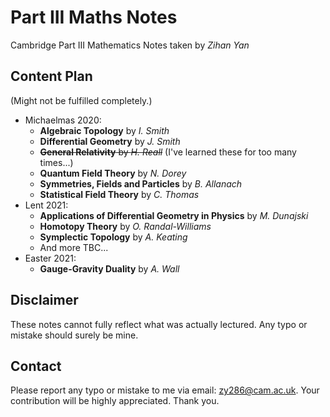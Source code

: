 # Part III Maths Notes
Cambridge Part III Mathematics Notes taken by *Zihan Yan*

## Content Plan

(Might not be fulfilled completely.)

- Michaelmas 2020:
  - **Algebraic Topology** by *I. Smith*
  - **Differential Geometry** by *J. Smith*
  - ~~**General Relativity** by *H. Reall*~~ (I've learned these for too many times...)
  - **Quantum Field Theory** by *N. Dorey*
  - **Symmetries, Fields and Particles** by *B. Allanach*
  - **Statistical Field Theory** by *C. Thomas* 
- Lent 2021:
  - **Applications of Differential Geometry in Physics** by *M. Dunajski*
  - **Homotopy Theory** by *O. Randal-Williams*
  - **Symplectic Topology** by *A. Keating*
  - And more TBC...
- Easter 2021:
  - **Gauge-Gravity Duality** by *A. Wall*

## Disclaimer

These notes cannot fully reflect what was actually lectured. Any typo or mistake should surely be mine.

## Contact

Please report any typo or mistake to me via email: [zy286@cam.ac.uk](mailto:zy286@cam.ac.uk). Your contribution will be highly appreciated. Thank you.



